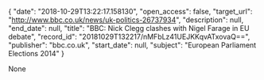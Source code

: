 {
  "date": "2018-10-29T13:22:17.158130", 
  "open_access": false, 
  "target_url": "http://www.bbc.co.uk/news/uk-politics-26737934", 
  "description": null, 
  "end_date": null, 
  "title": "BBC:  Nick Clegg clashes with Nigel Farage in EU debate", 
  "record_id": "20181029T132217/nMFbLz41UEJKKqvATxovaQ==", 
  "publisher": "bbc.co.uk", 
  "start_date": null, 
  "subject": "European Parliament Elections 2014"
}

None